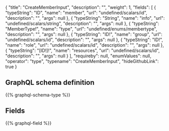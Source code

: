 {
  "title": "CreateMemberInput",
  "description": "",
  "weight": 1,
  "fields": [
    {
      "typeString": "ID",
      "name": "member",
      "url": "undefined/scalars/id",
      "description": "",
      "args": null
    },
    {
      "typeString": "String",
      "name": "info",
      "url": "undefined/scalars/string",
      "description": "",
      "args": null
    },
    {
      "typeString": "MemberType!",
      "name": "type",
      "url": "undefined/enums/membertype",
      "description": "",
      "args": null
    },
    {
      "typeString": "ID!",
      "name": "group",
      "url": "undefined/scalars/id",
      "description": "",
      "args": null
    },
    {
      "typeString": "ID!",
      "name": "role",
      "url": "undefined/scalars/id",
      "description": "",
      "args": null
    },
    {
      "typeString": "[ID!]!",
      "name": "resources",
      "url": "undefined/scalars/id",
      "description": "",
      "args": null
    }
  ],
  "requireby": null,
  "enumValues": null,
  "operator": "type",
  "typename": "CreateMemberInput",
  "hideGithubLink": true
}
## GraphQL schema definition

{{% graphql-schema-type %}}

## Fields

{{% graphql-field %}}
